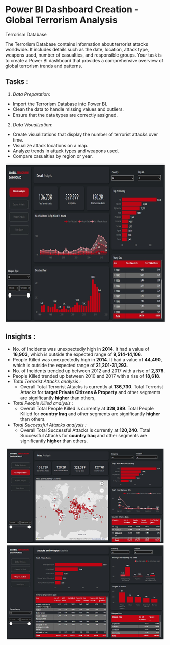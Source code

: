 # Power BI Dashboard Creation - Global Terrorism Analysis

Terrorism Database

The Terrorism Database contains information about terrorist attacks worldwide. It includes details such as the date, location, attack type, weapons used, number of casualties,
and responsible groups. Your task is to create a Power BI dashboard that provides a comprehensive overview of global terrorism trends and patterns.

## Tasks :

  1. *Data Preparation*:
  - Import the Terrorism Database into Power BI.
  - Clean the data to handle missing values and outliers.
  - Ensure that the data types are correctly assigned.
    
  2. *Data Visualization*:
  - Create visualizations that display the number of terrorist attacks over time.
  - Visualize attack locations on a map.
  - Analyze trends in attack types and weapons used.
  - Compare casualties by region or year.

<img src="GRpt.png" alt="HTML tutorial" style="width:800px;height:500px;">
    
## Insights :

- No. of Incidents was unexpectedly high in **2014**. It had a value of **16,903**, which is outside the expected range of **9,514-14,106**.
- People Killed was unexpectedly high in **2014**. It had a value of **44,490**, which is outside the expected range of **21,201-31,293**.
- No. of Incidents trended up between 2012 and 2017 with a rise of **2,378**.
- People Killed trended up between 2010 and 2017 with a rise of **18,618**.
- *Total Terrorist Attacks analysis :*
   *  Overall Total Terrorist Attacks is currently at
      **136,730**. Total Terrorist Attacks for
      **target Private Citizens & Property**
      and other segments are significantly **higher**
      than others,
- *Total People Killed analysis :*
  *   Overall Total People Killed is currently at
      **329,399**. Total People Killed for **country Iraq**
      and other segments are significantly **higher**
      than others.
- *Total Successful Attacks analysis :*
  *  Overall Total Successful Attacks is currently at
     **120,240**. Total Successful Attacks for
     **country Iraq** and other segments are
     significantly **higher** than others.

<img src="MRpt.png" alt="HTML tutorial" style="width:500px;height:300px;"> <img src="WRpt.png" alt="HTML tutorial" style="width:500px;height:300px;">






